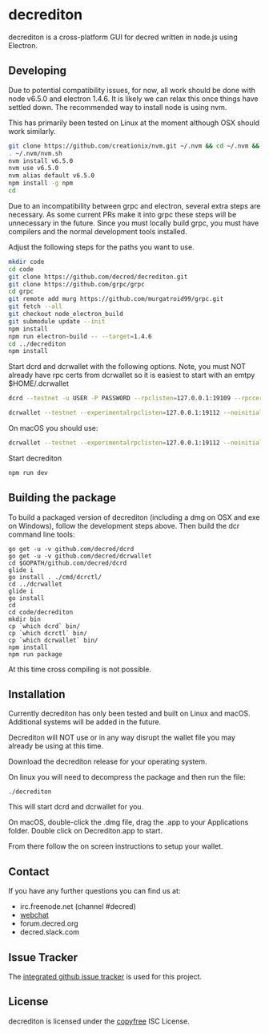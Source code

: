 # decrediton

decrediton is a cross-platform GUI for decred written in node.js using
Electron.

## Developing

Due to potential compatibility issues, for now, all work should be
done with node v6.5.0 and electron 1.4.6.  It is likely we can relax
this once things have settled down.  The recommended way to install
node is using nvm.

This has primarily been tested on Linux at the moment although OSX
should work similarly.

``` bash
git clone https://github.com/creationix/nvm.git ~/.nvm && cd ~/.nvm && git checkout `git describe --abbrev=0 --tags`
. ~/.nvm/nvm.sh
nvm install v6.5.0
nvm use v6.5.0
nvm alias default v6.5.0
npm install -g npm
cd
```

Due to an incompatibility between grpc and electron, several extra
steps are necessary.  As some current PRs make it into grpc these
steps will be unnecessary in the future.  Since you must locally build
grpc, you must have compilers and the normal development tools
installed.

Adjust the following steps for the paths you want to use.

``` bash
mkdir code
cd code
git clone https://github.com/decred/decrediton.git
git clone https://github.com/grpc/grpc
cd grpc
git remote add murg https://github.com/murgatroid99/grpc.git
git fetch --all
git checkout node_electron_build
git submodule update --init
npm install
npm run electron-build -- --target=1.4.6
cd ../decrediton
npm install
```

Start dcrd and dcrwallet with the following options.  Note, you must
NOT already have rpc certs from dcrwallet so it is easiest to start
with an emtpy $HOME/.dcrwallet

```bash
dcrd --testnet -u USER -P PASSWORD --rpclisten=127.0.0.1:19109 --rpccert=$HOME/.dcrd/rpc.cert
```

```bash
dcrwallet --testnet --experimentalrpclisten=127.0.0.1:19112 --noinitialload --tlscurve=P-256 --onetimetlskey --appdata=~/.config/decrediton
```

On macOS you should use:
```bash
dcrwallet --testnet --experimentalrpclisten=127.0.0.1:19112 --noinitialload --tlscurve=P-256 --onetimetlskey --appdata=$HOME/Library/Application\ Support/decrediton
```

Start decrediton

```bash
npm run dev
```

## Building the package

To build a packaged version of decrediton (including a dmg on OSX and
exe on Windows), follow the development steps above.  Then build the
dcr command line tools:

```
go get -u -v github.com/decred/dcrd
go get -u -v github.com/decred/dcrwallet
cd $GOPATH/github.com/decred/dcrd
glide i
go install . ./cmd/dcrctl/
cd ../dcrwallet
glide i
go install
cd
cd code/decrediton
mkdir bin
cp `which dcrd` bin/
cp `which dcrctl` bin/
cp `which dcrwallet` bin/
npm install
npm run package
```
At this time cross compiling is not possible.

## Installation

Currently decrediton has only been tested and built on Linux and
macOS.  Additional systems will be added in the future.

Decrediton will NOT use or in any way disrupt the wallet file you may
already be using at this time.

Download the decrediton release for your operating system.

On linux you will need to decompress the package and then run the
file:
```
./decrediton
```

This will start dcrd and dcrwallet for you.

On macOS, double-click the .dmg file, drag the .app to your
Applications folder.  Double click on Decrediton.app to start.

From there follow the on screen instructions to setup your wallet.

## Contact

If you have any further questions you can find us at:

- irc.freenode.net (channel #decred)
- [webchat](https://webchat.freenode.net/?channels=decred)
- forum.decred.org
- decred.slack.com

## Issue Tracker

The
[integrated github issue tracker](https://github.com/decred/decrediton/issues)
is used for this project.

## License

decrediton is licensed under the [copyfree](http://copyfree.org) ISC License.

